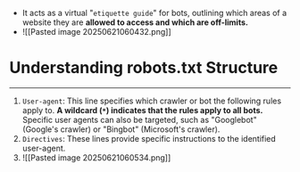 - It acts as a virtual "`etiquette guide`" for bots, outlining which areas of a website they are **allowed to access and which are off-limits.**
- ![[Pasted image 20250621060432.png]]

# Understanding robots.txt Structure
---
1. `User-agent`: This line specifies which crawler or bot the following rules apply to. **A wildcard (`*`) indicates that the rules apply to all bots.** Specific user agents can also be targeted, such as "Googlebot" (Google's crawler) or "Bingbot" (Microsoft's crawler).
2. `Directives`: These lines provide specific instructions to the identified user-agent.
3. ![[Pasted image 20250621060534.png]]
